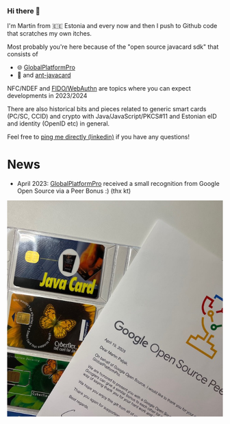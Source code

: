 ### Hi there 👋

I'm Martin from 🇪🇪 Estonia and every now and then I push to Github code that scratches my own itches.

Most probably you're here because of the "open source javacard sdk" that consists of
  - 🌐 [GlobalPlatformPro](https://github.com/martinpaljak/GlobalPlatformPro)
  - 🐜 and [ant-javacard](https://github.com/martinpaljak/ant-javacard)

NFC/NDEF and [FIDO/WebAuthn](https://github.com/martinpaljak/FIDO2) are topics where you can expect developments in 2023/2024

There are also historical bits and pieces related to generic smart cards (PC/SC, CCID) and crypto with Java/JavaScript/PKCS#11 and Estonian eID and identity (OpenID etc) in general.

Feel free to [ping me directly (linkedin)](https://www.linkedin.com/in/martinpaljak/) if you have any questions!

# News
- April 2023: [GlobalPlatformPro](https://github.com/martinpaljak/GlobalPlatformPro) received a small recognition from Google Open Source via a Peer Bonus :) (thx kt)

![[Google Open Source Peer Bonus for GlobalPlatformPro]](2023_google_open_source_peer_bonus_globalplatformpro.jpeg)
<!--
**martinpaljak/martinpaljak** is a ✨ _special_ ✨ repository because its `README.md` (this file) appears on your GitHub profile.

Here are some ideas to get you started:

- 🔭 I’m currently working on ...
- 🌱 I’m currently learning ...
- 👯 I’m looking to collaborate on ...
- 🤔 I’m looking for help with ...
- 💬 Ask me about ...
- 📫 How to reach me: ...
- 😄 Pronouns: ...
- ⚡ Fun fact: ...
-->

